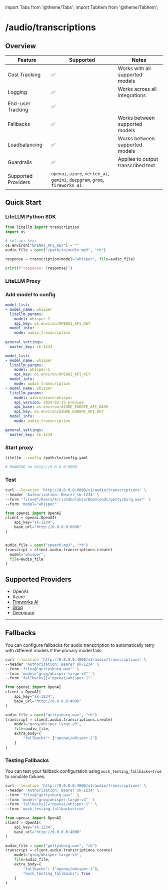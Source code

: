 import Tabs from '@theme/Tabs';
import TabItem from '@theme/TabItem';

# /audio/transcriptions

## Overview 

| Feature | Supported | Notes | 
|-------|-------|-------|
| Cost Tracking | ✅ | Works with all supported models |
| Logging | ✅ | Works across all integrations |
| End-user Tracking | ✅ | |
| Fallbacks | ✅ | Works between supported models |
| Loadbalancing | ✅ | Works between supported models |
| Guardrails | ✅ | Applies to output transcribed text |
| Supported Providers | `openai`, `azure`, `vertex_ai`, `gemini`, `deepgram`, `groq`, `fireworks_ai` | |

## Quick Start

### LiteLLM Python SDK

```python showLineNumbers title="Python SDK Example"
from litellm import transcription
import os 

# set api keys 
os.environ["OPENAI_API_KEY"] = ""
audio_file = open("/path/to/audio.mp3", "rb")

response = transcription(model="whisper", file=audio_file)

print(f"response: {response}")
```

### LiteLLM Proxy

### Add model to config 


<Tabs>
<TabItem value="openai" label="OpenAI">

```yaml showLineNumbers title="OpenAI Configuration"
model_list:
- model_name: whisper
  litellm_params:
    model: whisper-1
    api_key: os.environ/OPENAI_API_KEY
  model_info:
    mode: audio_transcription
    
general_settings:
  master_key: sk-1234
```
</TabItem>
<TabItem value="openai+azure" label="OpenAI + Azure">

```yaml showLineNumbers title="OpenAI + Azure Configuration"
model_list:
- model_name: whisper
  litellm_params:
    model: whisper-1
    api_key: os.environ/OPENAI_API_KEY
  model_info:
    mode: audio_transcription
- model_name: whisper
  litellm_params:
    model: azure/azure-whisper
    api_version: 2024-02-15-preview
    api_base: os.environ/AZURE_EUROPE_API_BASE
    api_key: os.environ/AZURE_EUROPE_API_KEY
  model_info:
    mode: audio_transcription

general_settings:
  master_key: sk-1234
```

</TabItem>
</Tabs>

### Start proxy 

```bash showLineNumbers title="Start Proxy Server"
litellm --config /path/to/config.yaml 

# RUNNING on http://0.0.0.0:8000
```

### Test 

<Tabs>
<TabItem value="curl" label="Curl">

```bash showLineNumbers title="Test with cURL"
curl --location 'http://0.0.0.0:8000/v1/audio/transcriptions' \
--header 'Authorization: Bearer sk-1234' \
--form 'file=@"/Users/krrishdholakia/Downloads/gettysburg.wav"' \
--form 'model="whisper"'
```

</TabItem>
<TabItem value="openai" label="OpenAI Python SDK">

```python showLineNumbers title="Test with OpenAI Python SDK"
from openai import OpenAI
client = openai.OpenAI(
    api_key="sk-1234",
    base_url="http://0.0.0.0:8000"
)


audio_file = open("speech.mp3", "rb")
transcript = client.audio.transcriptions.create(
  model="whisper",
  file=audio_file
)
```
</TabItem>
</Tabs>

## Supported Providers

- OpenAI
- Azure
- [Fireworks AI](./providers/fireworks_ai.md#audio-transcription)
- [Groq](./providers/groq.md#speech-to-text---whisper)
- [Deepgram](./providers/deepgram.md)

---

## Fallbacks

You can configure fallbacks for audio transcription to automatically retry with different models if the primary model fails.

<Tabs>
<TabItem value="curl" label="Curl">

```bash showLineNumbers title="Test with cURL and Fallbacks"
curl --location 'http://0.0.0.0:4000/v1/audio/transcriptions' \
--header 'Authorization: Bearer sk-1234' \
--form 'file=@"gettysburg.wav"' \
--form 'model="groq/whisper-large-v3"' \
--form 'fallbacks[]="openai/whisper-1"'
```

</TabItem>
<TabItem value="openai" label="OpenAI Python SDK">

```python showLineNumbers title="Test with OpenAI Python SDK and Fallbacks"
from openai import OpenAI
client = OpenAI(
    api_key="sk-1234",
    base_url="http://0.0.0.0:4000"
)

audio_file = open("gettysburg.wav", "rb")
transcript = client.audio.transcriptions.create(
    model="groq/whisper-large-v3",
    file=audio_file,
    extra_body={
        "fallbacks": ["openai/whisper-1"]
    }
)
```
</TabItem>
</Tabs>

### Testing Fallbacks

You can test your fallback configuration using `mock_testing_fallbacks=true` to simulate failures:

<Tabs>
<TabItem value="curl" label="Curl">

```bash showLineNumbers title="Test Fallbacks with Mock Testing"
curl --location 'http://0.0.0.0:4000/v1/audio/transcriptions' \
--header 'Authorization: Bearer sk-1234' \
--form 'file=@"gettysburg.wav"' \
--form 'model="groq/whisper-large-v3"' \
--form 'fallbacks[]="openai/whisper-1"' \
--form 'mock_testing_fallbacks=true'
```

</TabItem>
<TabItem value="openai" label="OpenAI Python SDK">

```python showLineNumbers title="Test Fallbacks with Mock Testing"
from openai import OpenAI
client = OpenAI(
    api_key="sk-1234",
    base_url="http://0.0.0.0:4000"
)

audio_file = open("gettysburg.wav", "rb")
transcript = client.audio.transcriptions.create(
    model="groq/whisper-large-v3",
    file=audio_file,
    extra_body={
        "fallbacks": ["openai/whisper-1"],
        "mock_testing_fallbacks": True
    }
)
```
</TabItem>
</Tabs>